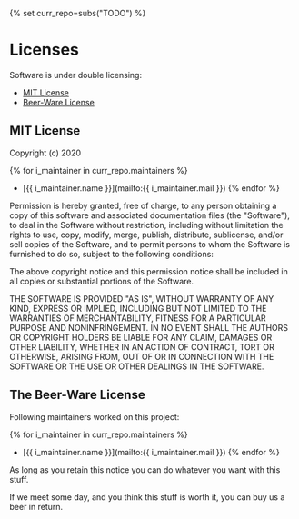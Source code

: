 {% set curr_repo=subs("TODO") %}

<!-- BEGIN MKDOCS TEMPLATE -->
<!--
WARNING, DO NOT UPDATE CONTENT BETWEEN MKDOCS TEMPLATE TAG !
Modified content will be overwritten when updating
-->

# Licenses

<!-- END MKDOCS TEMPLATE -->

Software is under double licensing:

 - [MIT License](#mit-license)
 - [Beer-Ware License](#the-beer-ware-license)

## MIT License

Copyright (c) 2020

{% for i_maintainer in curr_repo.maintainers %}
  - [{{ i_maintainer.name }}](mailto:{{ i_maintainer.mail }})
{% endfor %}

Permission is hereby granted, free of charge, to any person obtaining a copy
of this software and associated documentation files (the "Software"), to deal
in the Software without restriction, including without limitation the rights
to use, copy, modify, merge, publish, distribute, sublicense, and/or sell
copies of the Software, and to permit persons to whom the Software is
furnished to do so, subject to the following conditions:

The above copyright notice and this permission notice shall be included in all
copies or substantial portions of the Software.

THE SOFTWARE IS PROVIDED "AS IS", WITHOUT WARRANTY OF ANY KIND, EXPRESS OR
IMPLIED, INCLUDING BUT NOT LIMITED TO THE WARRANTIES OF MERCHANTABILITY,
FITNESS FOR A PARTICULAR PURPOSE AND NONINFRINGEMENT. IN NO EVENT SHALL THE
AUTHORS OR COPYRIGHT HOLDERS BE LIABLE FOR ANY CLAIM, DAMAGES OR OTHER
LIABILITY, WHETHER IN AN ACTION OF CONTRACT, TORT OR OTHERWISE, ARISING FROM,
OUT OF OR IN CONNECTION WITH THE SOFTWARE OR THE USE OR OTHER DEALINGS IN THE
SOFTWARE.

## The Beer-Ware License

Following maintainers worked on this project:

{% for i_maintainer in curr_repo.maintainers %}
  - [{{ i_maintainer.name }}](mailto:{{ i_maintainer.mail }})
{% endfor %}

As long as you retain this notice you can do whatever you want with this stuff.

If we meet some day, and you think this stuff is worth it, you can buy us a
beer in return.
